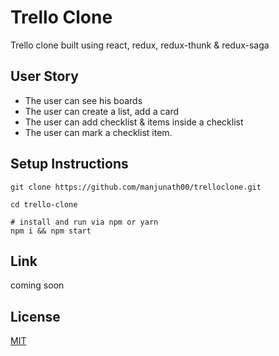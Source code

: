 # Trello Clone

Trello clone built using react, redux, redux-thunk & redux-saga

## User Story
 
* The user can see his boards
* The user can create a list, add a card
* The user can add checklist & items inside a checklist
* The user can mark a checklist item.

## Setup Instructions

``` 
git clone https://github.com/manjunath00/trelloclone.git

cd trello-clone

# install and run via npm or yarn
npm i && npm start
```

## Link

coming soon
<!-- Try it out.Link [Here](https://laughing-franklin-0c22d9.netlify.com/) -->
 
## License
[MIT](https://choosealicense.com/licenses/mit/)